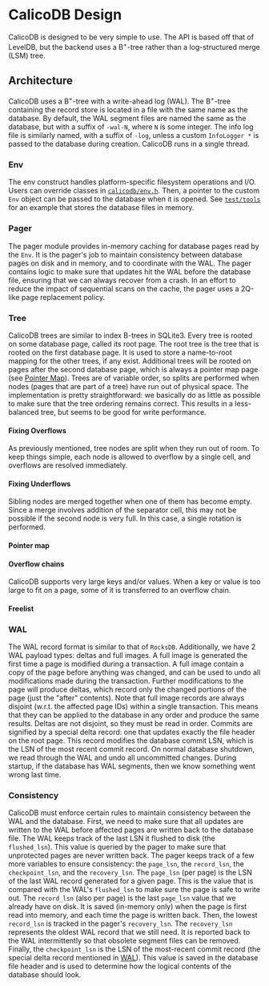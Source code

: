 # CalicoDB Design
CalicoDB is designed to be very simple to use.
The API is based off that of LevelDB, but the backend uses a B<sup>+</sup>-tree rather than a log-structured merge (LSM) tree.

## Architecture
CalicoDB uses a B<sup>+</sup>-tree with a write-ahead log (WAL).
The B<sup>+</sup>-tree containing the record store is located in a file with the same name as the database.
By default, the WAL segment files are named the same as the database, but with a suffix of `-wal-N`, where `N` is some integer.
The info log file is similarly named, with a suffix of `-log`, unless a custom `InfoLogger *` is passed to the database during creation.
CalicoDB runs in a single thread.

### Env
The env construct handles platform-specific filesystem operations and I/O.
Users can override classes in [`calicodb/env.h`](../include/calicodb/env.h).
Then, a pointer to the custom `Env` object can be passed to the database when it is opened.
See [`test/tools`](../test/tools) for an example that stores the database files in memory.

### Pager
The pager module provides in-memory caching for database pages read by the `Env`.
It is the pager's job to maintain consistency between database pages on disk and in memory, and to coordinate with the WAL.
The pager contains logic to make sure that updates hit the WAL before the database file, ensuring that we can always recover from a crash.
In an effort to reduce the impact of sequential scans on the cache, the pager uses a 2Q-like page replacement policy.

### Tree
CalicoDB trees are similar to index B-trees in SQLite3.
Every tree is rooted on some database page, called its root page.
The root tree is the tree that is rooted on the first database page.
It is used to store a name-to-root mapping for the other trees, if any exist.
Additional trees will be rooted on pages after the second database page, which is always a pointer map page (see [Pointer Map](#pointer-map)).
Trees are of variable order, so splits are performed when nodes (pages that are part of a tree) have run out of physical space.
The implementation is pretty straightforward: we basically do as little as possible to make sure that the tree ordering remains correct.
This results in a less-balanced tree, but seems to be good for write performance.

#### Fixing Overflows
As previously mentioned, tree nodes are split when they run out of room.
To keep things simple, each node is allowed to overflow by a single cell, and overflows are resolved immediately.

#### Fixing Underflows
Sibling nodes are merged together when one of them has become empty.
Since a merge involves addition of the separator cell, this may not be possible if the second node is very full.
In this case, a single rotation is performed.

#### Pointer map
[//]: # (TODO)

#### Overflow chains
CalicoDB supports very large keys and/or values.
When a key or value is too large to fit on a page, some of it is transferred to an overflow chain.

[//]: # (TODO)

#### Freelist
[//]: # (TODO)

### WAL
The WAL record format is similar to that of `RocksDB`.
Additionally, we have 2 WAL payload types: deltas and full images.
A full image is generated the first time a page is modified during a transaction.
A full image contain a copy of the page before anything was changed, and can be used to undo all modifications made during the transaction.
Further modifications to the page will produce deltas, which record only the changed portions of the page (just the "after" contents).
Note that full image records are always disjoint (w.r.t. the affected page IDs) within a single transaction.
This means that they can be applied to the database in any order and produce the same results.
Deltas are not disjoint, so they must be read in order.
Commits are signified by a special delta record: one that updates exactly the file header on the root page.
This record modifies the database commit LSN, which is the LSN of the most recent commit record.
On normal database shutdown, we read through the WAL and undo all uncommitted changes.
During startup, if the database has WAL segments, then we know something went wrong last time.

### Consistency
CalicoDB must enforce certain rules to maintain consistency between the WAL and the database.
First, we need to make sure that all updates are written to the WAL before affected pages are written back to the database file.
The WAL keeps track of the last LSN it flushed to disk (the `flushed_lsn`).
This value is queried by the pager to make sure that unprotected pages are never written back.
The pager keeps track of a few more variables to ensure consistency: the `page_lsn`, the `record_lsn`, the `checkpoint_lsn`, and the `recovery_lsn`.
The `page_lsn` (per page) is the LSN of the last WAL record generated for a given page.
This is the value that is compared with the WAL's `flushed_lsn` to make sure the page is safe to write out.
The `record_lsn` (also per page) is the last `page_lsn` value that we already have on disk.
It is saved (in-memory only) when the page is first read into memory, and each time the page is written back.
Then, the lowest `record_lsn` is tracked in the pager's `recovery_lsn`.
The `recovery_lsn` represents the oldest WAL record that we still need.
It is reported back to the WAL intermittently so that obsolete segment files can be removed.
Finally, the `checkpoint_lsn` is the LSN of the most-recent commit record (the special delta record mentioned in [WAL](#wal)).
This value is saved in the database file header and is used to determine how the logical contents of the database should look.

